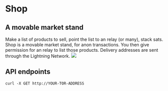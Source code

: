<h1>Shop</h1>
<h2>A movable market stand</h2>
Make a list of products to sell, point the list to an relay (or many), stack sats.
Shop is a movable market stand, for anon transactions. You then give permission for an relay to list those products. Delivery addresses are sent through the Lightning Network.
<img src="https://i.imgur.com/P1tvBSG.png">

<h2>API endpoints</h2>

<code>curl -X GET http://YOUR-TOR-ADDRESS</code>
